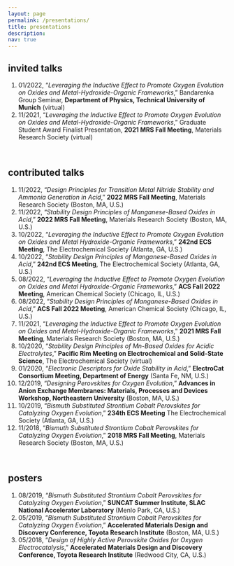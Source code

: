 ```yaml
---
layout: page
permalink: /presentations/
title: presentations
description:
nav: true
---
```


## invited talks

1. 01/2022, “*Leveraging the Inductive Effect to Promote Oxygen Evolution on Oxides and Metal-Hydroxide-Organic Frameworks*,” Bandarenka Group Seminar, **Department of Physics, Technical University of Munich** (virtual)
2. 11/2021, “*Leveraging the Inductive Effect to Promote Oxygen Evolution on Oxides and Metal-Hydroxide-Organic Frameworks*,” Graduate Student Award Finalist Presentation, **2021 MRS Fall Meeting**, Materials Research
Society (virtual)

<br>

## contributed talks

1. 11/2022, “*Design Principles for Transition Metal Nitride Stability and Ammonia Generation in Acid*,” **2022 MRS Fall Meeting**, Materials Research Society (Boston, MA, U.S.)
2. 11/2022, “*Stability Design Principles of Manganese-Based Oxides in Acid*,” **2022 MRS Fall Meeting**, Materials Research Society (Boston, MA, U.S.)
3. 10/2022, “*Leveraging the Inductive Effect to Promote Oxygen Evolution on Oxides and Metal Hydroxide-Organic Frameworks*,” **242nd ECS Meeting**, The Electrochemical Society (Atlanta, GA, U.S.)
4. 10/2022, “*Stability Design Principles of Manganese-Based Oxides in Acid*,” **242nd ECS Meeting**, The Electrochemical Society (Atlanta, GA, U.S.)
5. 08/2022, “*Leveraging the Inductive Effect to Promote Oxygen Evolution on Oxides and Metal Hydroxide-Organic Frameworks*,” **ACS Fall 2022 Meeting**, American Chemical Society (Chicago, IL, U.S.)
6. 08/2022, “*Stability Design Principles of Manganese-Based Oxides in Acid*,” **ACS Fall 2022 Meeting**, American Chemical Society (Chicago, IL, U.S.)
7. 11/2021, “*Leveraging the Inductive Effect to Promote Oxygen Evolution on Oxides and Metal-Hydroxide-Organic Frameworks*,” **2021 MRS Fall Meeting**, Materials Research Society (Boston, MA, U.S.)
8. 10/2020, “*Stability Design Principles of Mn-Based Oxides for Acidic Electrolytes*,” **Pacific Rim Meeting on Electrochemical and Solid-State Science**, The Electrochemical Society (virtual)
9. 01/2020, “*Electronic Descriptors for Oxide Stability in Acid*,” **ElectroCat Consortium Meeting, Department of Energy** (Santa Fe, NM, U.S.)
10. 12/2019, “*Designing Perovskites for Oxygen Evolution*,” **Advances in Anion Exchange Membranes: Materials, Processes and Devices Workshop, Northeastern University** (Boston, MA, U.S.)
11. 10/2019, “*Bismuth Substituted Strontium Cobalt Perovskites for Catalyzing Oxygen Evolution*,” **234th ECS Meeting** The Electrochemical Society (Atlanta, GA, U.S.)
12. 11/2018, “*Bismuth Substituted Strontium Cobalt Perovskites for Catalyzing Oxygen Evolution*,” **2018 MRS Fall Meeting**, Materials Research Society (Boston, MA, U.S.)

<br>

## posters

1. 08/2019, “*Bismuth Substituted Strontium Cobalt Perovskites for Catalyzing Oxygen Evolution*,” **SUNCAT Summer Institute, SLAC National Accelerator Laboratory** (Menlo Park, CA, U.S.)
2. 05/2019, “*Bismuth Substituted Strontium Cobalt Perovskites for Catalyzing Oxygen Evolution*,” **Accelerated Materials Design and Discovery Conference, Toyota Research Institute** (Boston, MA, U.S.)
3. 05/2018, “*Design of Highly Active Perovskite Oxides for Oxygen Electrocatalysis*,” **Accelerated Materials Design and Discovery Conference, Toyota Research Institute** (Redwood City, CA, U.S.)
